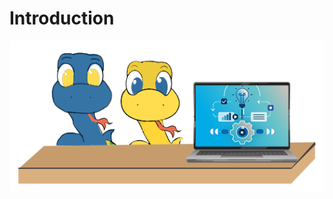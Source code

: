 # Introduction

![automatic_automatac](images/automatic_automatac.png "automatisation logo") <!-- .element: width="200px" -->

